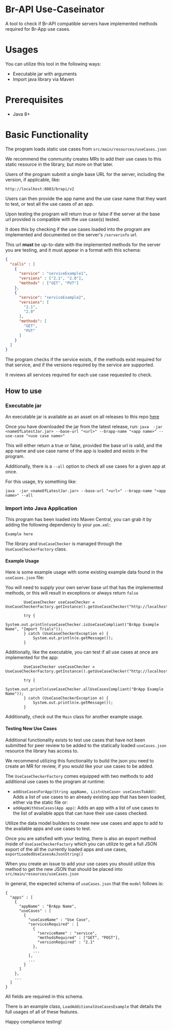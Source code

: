 # Br-API Use-Caseinator
A tool to check if Br-API compatible servers have implemented methods required for Br-App use cases.

# Usages
You can utilize this tool in the following ways:
* Executable jar with arguments
* Import java library via Maven

# Prerequisites
* Java 8+

# Basic Functionality
The program loads static use cases from `src/main/resources/useCases.json`

We recommend the community creates MRs to add their use cases to this static resource in the library, but more on that later.

Users of the program submit a single base URL for the server, including the version, if applicable, like:

`http://localhost:8083/brapi/v2`

Users can then provide the app name and the use case name that they want to test, or test all the use cases of an app.

Upon testing the program will return true or false if the server at the base url provided is compatible with the use case(s) tested.

It does this by checking if the use cases loaded into the program are implemented and documented on the server's `/serverinfo` url.

This url **must** be up-to-date with the implemented methods for the server you are testing, and it must appear in a format with this schema:

```json
{
  "calls" : [
    {
      "service" : "serviceExample1",
      "versions" : ["2.1", "2.0"],
      "methods" : ["GET", "PUT"]
    },
    {
      "service": "serviceExample2",
      "versions": [
        "2.1",
        "2.0"
      ],
      "methods": [
        "GET",
        "PUT"
      ]
    }
  ]
}
```

The program checks if the service exists, if the methods exist required for that service, and
if the versions required by the service are supported.

It reviews all services required for each use case requested to check.

## How to use
### Executable jar
An executable jar is available as an asset on all releases to this repo [here](https://github.com/plantbreeding/use-caseinator/releases)

Once you have downloaded the jar from the latest release, run:
`java  -jar <nameOfLatestJar.jar> --base-url "<url>" --brapp-name "<app name>" --use-case "<use case name>"`

This will either return a true or false, provided the base url is valid, and the app name and use case name of the app is loaded
and exists in the program.

Additionally, there is a `--all` option to check all use cases for a given app at once.

For this usage, try something like:

`java  -jar <nameOfLatestJar.jar> --base-url "<url>" --brapp-name "<app name>" --all`

### Import into Java Application
This program has been loaded into Maven Central, you can grab it by adding the following dependency to your `pom.xml`:

```
Example here
```

The library and `UseCaseChecker` is managed through the `UseCaseCheckerFactory` class.


#### Example Usage
Here is some example usage with some existing example data found in the `useCases.json` file:

You will need to supply your own server base url that has the implemented methods, or this will result in exceptions
or always return `false`

```
        UseCaseChecker useCaseChecker = UseCaseCheckerFactory.getInstance().getUseCaseChecker("http://localhost:8083/brapi/v2");

        try {
            System.out.println(useCaseChecker.isUseCaseCompliant("BrApp Example Name", "Import Trials"));
        } catch (UseCaseCheckerException e) {
            System.out.println(e.getMessage());
        }
```

Additionally, like the executable, you can test if all use cases at once are implemented for the app:

```
        UseCaseChecker useCaseChecker = UseCaseCheckerFactory.getInstance().getUseCaseChecker("http://localhost:8083/brapi/v2");

        try {
            System.out.println(useCaseChecker.allUseCasesCompliant("BrApp Example Name"));
        } catch (UseCaseCheckerException e) {
            System.out.println(e.getMessage());
        }
```

Additionally, check out the `Main` class for another example usage.

#### Testing New Use Cases
Additional functionality exists to test use cases that have not been submitted for peer review to be added to the
statically loaded `useCases.json` resource the library has access to.

We recommend utilizing this functionality to build the json you need to create an MR for review, if you would like your
use cases to be added.

The `UseCaseCheckerFactory` comes equipped with two methods to add additional use cases to the program at runtime:
* `addUseCasesForApp(String appName, List<UseCase> useCasesToAdd)`:  Adds a list of use cases to an already existing app that has been loaded, either via the static file or:
* `addAppWithUseCases(App app)`: Adds an app with a list of use cases to the list of available apps that can have their use cases checked.

Utilize the data model builders to create new use cases and apps to add to the available apps and use cases to test.

Once you are satisfied with your testing, there is also an export method inside of `UseCaseCheckerFactory` which you can utilize
to get a full JSON export of the all the currently loaded apps and use cases, `exportLoadedUseCasesAsJsonString()`

When you create an issue to add your use cases you should utilize this method to get the new JSON that should be placed into `src/main/resources/useCases.json` 

In general, the expected schema of `useCases.json` that the `model` follows is:

```
{
  "apps" : [
    {
      "appName" : "BrApp Name",
      "useCases" : [
        {
          "useCaseName" : "Use Case",
          "servicesRequired" : [
            {
              "serviceName" : "service",
              "methodsRequired" : ["GET", "POST"],
              "versionRequired" : "2.1"
            },
            ...
          ],
          ...
        }
      ]
    },
    ...
  ]
}
```

All fields are required in this schema.

There is an example class, `LoadAdditionalUseCasesExample` that details the full usages of all of these features.

Happy compliance testing!